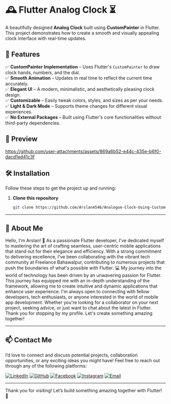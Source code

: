 
# 🕰️ Flutter Analog Clock ⏳

A beautifully designed **Analog Clock** built using **CustomPainter** in Flutter. This project demonstrates how to create a smooth and visually appealing clock interface with real-time updates.

## 📌 Features

✅ **CustomPainter Implementation** – Uses Flutter's `CustomPainter` to draw clock hands, numbers, and the dial.  
✅ **Smooth Animation** – Updates in real time to reflect the current time accurately.  
✅ **Elegant UI** – A modern, minimalistic, and aesthetically pleasing clock design.  
✅ **Customizable** – Easily tweak colors, styles, and sizes as per your needs.  
✅ **Light & Dark Mode** – Supports theme changes for different visual experiences.  
✅ **No External Packages** – Built using Flutter's core functionalities without third-party dependencies.  

## 📸 Preview


https://github.com/user-attachments/assets/869a6b52-e44c-435e-b6f0-dacd1ed41c3f


## 🛠️ Installation

Follow these steps to get the project up and running:

1. **Clone this repository**  
   ```sh
   git clone https://github.com/Arslan4546/Analogue-Clock-Using-Custom-Painter.git

---
## 🚀 About Me
Hello, I'm Arslan! 👋 As a passionate Flutter developer, I've dedicated myself to mastering the art of crafting seamless, user-centric mobile applications that stand out for their elegance and efficiency. With a strong commitment to delivering excellence, I've been collaborating with the vibrant tech community at Freelance Bahawalpur, contributing to numerous projects that push the boundaries of what's possible with Flutter. 💻 My journey into the world of technology has been driven by an unwavering passion for Flutter. This journey has equipped me with an in-depth understanding of the framework, allowing me to create intuitive and dynamic applications that enhance user experience. I'm always open to connecting with fellow developers, tech enthusiasts, or anyone interested in the world of mobile app development. Whether you're looking for a collaborator on your next project, seeking advice, or just want to chat about the latest in Flutter. Thank you for stopping by my profile. Let's create something amazing together!

---
## 📫 Contact Me

I’d love to connect and discuss potential projects, collaboration opportunities, or any exciting ideas you might have! Feel free to reach out through any of the following platforms:

[![LinkedIn](https://img.shields.io/badge/-LinkedIn-blue?style=flat-square&logo=linkedin&logoColor=white)](https://www.linkedin.com/in/arslan4546/)
[![GitHub](https://img.shields.io/badge/-GitHub-black?style=flat-square&logo=github&logoColor=white)](https://github.com/Arslan4546)
[![Facebook](https://img.shields.io/badge/-Facebook-1877F2?style=flat-square&logo=facebook&logoColor=white)](https://www.facebook.com/Arslan4546)
[![Instagram](https://img.shields.io/badge/-Instagram-E4405F?style=flat-square&logo=instagram&logoColor=white)](https://www.instagram.com/arslantariq4546)
[![Email](https://img.shields.io/badge/-Email-D14836?style=flat-square&logo=gmail&logoColor=white)](mailto:arslantariq4546@gmail.com)

---

Thank you for visiting! Let’s build something amazing together with Flutter! 🌟 



